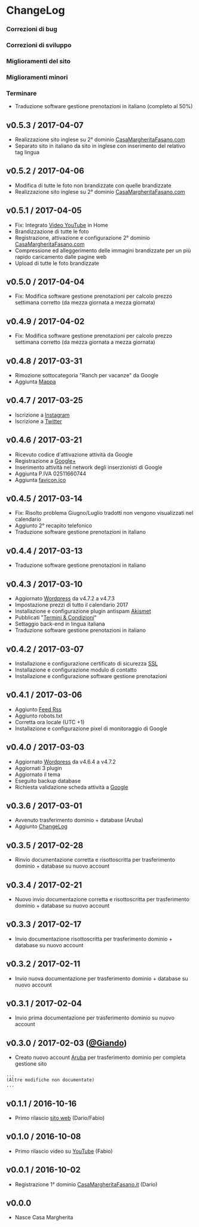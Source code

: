 # ChangeLog

### Correzioni di bug

### Correzioni di sviluppo

### Miglioramenti del sito

### Miglioramenti minori

### Terminare

  * Traduzione software gestione prenotazioni in italiano (completo al 50%)

## v0.5.3 / 2017-04-07

  * Realizzazione sito inglese su 2° dominio [CasaMargheritaFasano.com](http://www.CasaMargheritaFasano.com)
  * Separato sito in italiano da sito in inglese con inserimento del relativo tag lingua

## v0.5.2 / 2017-04-06

  * Modifica di tutte le foto non brandizzate con quelle brandizzate
  * Realizzazione sito inglese su 2° dominio [CasaMargheritaFasano.com](http://www.CasaMargheritaFasano.com)

## v0.5.1 / 2017-04-05

  * Fix: Integrato [Video YouTube](https://youtu.be/ZbGqc4U3tWs) in Home
  * Brandizzazione di tutte le foto
  * Registrazione, attivazione e configurazione 2° dominio [CasaMargheritaFasano.com](http://www.CasaMargheritaFasano.com)
  * Compressione ed alleggerimento delle immagini brandizzate per un più rapido caricamento dalle pagine web
  * Upload di tutte le foto brandizzate

## v0.5.0 / 2017-04-04

  * Fix: Modifica software gestione prenotazioni per calcolo prezzo settimana corretto (da mezza giornata a mezza giornata)

## v0.4.9 / 2017-04-02

  * Fix: Modifica software gestione prenotazioni per calcolo prezzo settimana corretto (da mezza giornata a mezza giornata)

## v0.4.8 / 2017-03-31

  * Rimozione sottocategoria "Ranch per vacanze" da Google
  * Aggiunta [Mappa](https://goo.gl/maps/4czT1f5KEN52)

## v0.4.7 / 2017-03-25

  * Iscrizione a [Instagram](https://www.instagram.com/CasaMargheritaF)
  * Iscrizione a [Twitter](https://twitter.com/CasaMargheritaF)

## v0.4.6 / 2017-03-21

  * Ricevuto codice d'attivazione attività da Google
  * Registrazione a [Google+](https://plus.google.com/115675393379545634810)
  * Inserimento attività nel network degli inserzionisti di Google
  * Aggiunta P.IVA 02511660744
  * Aggiunta [favicon.ico](https://www.casamargheritafasano.it/favicon.ico)

## v0.4.5 / 2017-03-14

  * Fix: Risolto problema Giugno/Luglio tradotti non vengono visualizzati nel calendario
  * Aggiunto 2° recapito telefonico
  * Traduzione software gestione prenotazioni in italiano

## v0.4.4 / 2017-03-13

  * Traduzione software gestione prenotazioni in italiano

## v0.4.3 / 2017-03-10

  * Aggiornato [Wordpress](http://wordpress.org) da v4.7.2 a v4.7.3
  * Impostazione prezzi di tutto il calendario 2017
  * Installazione e configurazione plugin antispam [Akismet](https://akismet.com)
  * Pubblicati "[Termini & Condizioni](https://www.casamargheritafasano.it/prenotazioni/termini-condizioni/)"
  * Settaggio back-end in lingua italiana
  * Traduzione software gestione prenotazioni in italiano

## v0.4.2 / 2017-03-07

  * Installazione e configurazione certificato di sicurezza [SSL](https://www.casamargheritafasano.it)
  * Installazione e configurazione modulo di contatto
  * Installazione e configurazione software gestione prenotazioni

## v0.4.1 / 2017-03-06

  * Aggiunto [Feed Rss](https://www.casamargheritafasano.it/feed/rss)
  * Aggiunto robots.txt
  * Corretta ora locale (UTC +1)
  * Installazione e configurazione pixel di monitoraggio di Google

## v0.4.0 / 2017-03-03

  * Aggiornato [Wordpress](http://wordpress.org) da v4.6.4 a v4.7.2
  * Aggiornati 3 plugin
  * Aggiornato il tema
  * Eseguito backup database
  * Richiesta validazione scheda attività a [Google](https://www.google.it)

## v0.3.6 / 2017-03-01

  * Avvenuto trasferimento dominio + database (Aruba)
  * Aggiunto [ChangeLog](/README.md)

## v0.3.5 / 2017-02-28

  * Rinvio documentazione corretta e risottoscritta per trasferimento dominio + database su nuovo account

## v0.3.4 / 2017-02-21

  * Nuovo invio documentazione corretta e risottoscritta per trasferimento dominio + database su nuovo account

## v0.3.3 / 2017-02-17

  * Invio documentazione risottoscritta per trasferimento dominio + database su nuovo account

## v0.3.2 / 2017-02-11

  * Invio nuova documentazione per trasferimento dominio + database su nuovo account

## v0.3.1 / 2017-02-04

  * Invio prima documentazione per trasferimento dominio su nuovo account

## v0.3.0 / 2017-02-03 ([@Giando](https://GitHub.com/Giando))

  * Creato nuovo account [Aruba](http://www.aruba.it) per trasferimento dominio per completa gestione sito

```
...
(Altre modifiche non documentate)
...
```

## v0.1.1 / 2016-10-16

  * Primo rilascio [sito web](http://www.CasaMargheritaFasano.it) (Dario/Fabio)

## v0.1.0 / 2016-10-08

  * Primo rilascio video su [YouTube](https://youtu.be/ZbGqc4U3tWs) (Fabio)

## v0.0.1 / 2016-10-02

  * Registrazione 1° dominio [CasaMargheritaFasano.it](http://www.CasaMargheritaFasano.it) (Dario)

## v0.0.0

  * Nasce Casa Margherita

